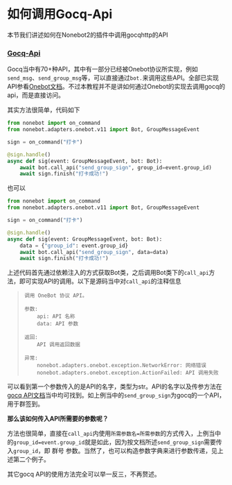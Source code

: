# 如何调用Gocq-Api

本节我们讲述如何在Nonebot2的插件中调用gocqhttp的API

### [Gocq-Api](https://docs.go-cqhttp.org/api/#%E5%9F%BA%E7%A1%80%E4%BC%A0%E8%BE%93)

Gocq当中有70+种API，其中有一部分已经被Onebot协议所实现，例如`send_msg`、`send_group_msg`等，可以直接通过`bot.`来调用这些API。全部已实现API参看[Onebot文档](https://github.com/botuniverse/onebot-11/blob/master/api/public.md)。不过本教程并不是讲如何通过Onebot的实现去调用gocq的api，而是直接访问。

其实方法很简单，代码如下

```python
from nonebot import on_command
from nonebot.adapters.onebot.v11 import Bot, GroupMessageEvent

sign = on_command("打卡")

@sign.handle()
async def sig(event: GroupMessageEvent, bot: Bot):
    await bot.call_api("send_group_sign", group_id=event.group_id)
    await sign.finish("打卡成功!")
```

也可以

```python
from nonebot import on_command
from nonebot.adapters.onebot.v11 import Bot, GroupMessageEvent

sign = on_command("打卡")

@sign.handle()
async def sig(event: GroupMessageEvent, bot: Bot):
    data = {"group_id": event.group_id}
    await bot.call_api("send_group_sign", data=data)
    await sign.finish("打卡成功!")
```

上述代码首先通过依赖注入的方式获取Bot类，之后调用Bot类下的`call_api`方法，即可实现API的调用。以下是源码当中对`call_api`的注释信息

> ```
> 调用 OneBot 协议 API。
> 
> 参数:
>     api: API 名称
>     data: API 参数
> 
> 返回:
>     API 调用返回数据
> 
> 异常:
>     nonebot.adapters.onebot.exception.NetworkError: 网络错误
>     nonebot.adapters.onebot.exception.ActionFailed: API 调用失败
> ```

可以看到第一个参数传入的是API的名字，类型为str。API的名字以及传参方法在[gocq API文档](https://docs.go-cqhttp.org/api/#%E5%8F%91%E9%80%81%E7%A7%81%E8%81%8A%E6%B6%88%E6%81%AF)当中均可找到。如上例当中的`send_group_sign`为gocq的一个API，用于群签到。

**那么该如何传入API所需要的参数呢？**

方法也很简单，直接在`call_api`内使用`所需参数名=所需参数`的方式传入，上例当中的`group_id=event.group_id`就是如此，因为按文档所述`send_group_sign`需要传入`group_id`，即 群号 参数。当然了，也可以构造参数字典来进行参数传递，见上述第二个例子。

其它gocq API的使用方法完全可以举一反三，不再赘述。